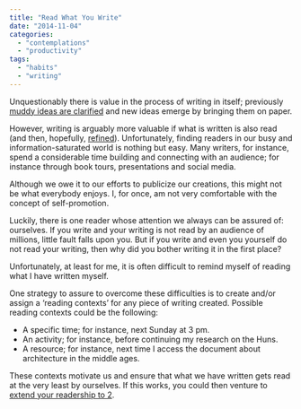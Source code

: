 ```yaml
---
title: "Read What You Write"
date: "2014-11-04"
categories: 
  - "contemplations"
  - "productivity"
tags: 
  - "habits"
  - "writing"
---
```


Unquestionably there is value in the process of writing in itself; previously [muddy ideas are clarified](http://accountingprofessor.wordpress.com/2011/08/21/the-value-of-writing/) and new ideas emerge by bringing them on paper.

However, writing is arguably more valuable if what is written is also read (and then, hopefully, [refined](http://uwcwritingcentre.wordpress.com/2013/06/24/writing-as-an-iterative-process-finding-the-value-in-drafting-and-revising/)). Unfortunately, finding readers in our busy and information-saturated world is nothing but easy. Many writers, for instance, spend a considerable time building and connecting with an audience; for instance through book tours, presentations and social media.

Although we owe it to our efforts to publicize our creations, this might not be what everybody enjoys. I, for once, am not very comfortable with the concept of self-promotion.

Luckily, there is one reader whose attention we always can be assured of: ourselves. If you write and your writing is not read by an audience of millions, little fault falls upon you. But if you write and even you yourself do not read your writing, then why did you bother writing it in the first place?

Unfortunately, at least for me, it is often difficult to remind myself of reading what I have written myself.

One strategy to assure to overcome these difficulties is to create and/or assign a ‘reading contexts’ for any piece of writing created. Possible reading contexts could be the following:

- A specific time; for instance, next Sunday at 3 pm.
- An activity; for instance, before continuing my research on the Huns.
- A resource; for instance, next time I access the document about architecture in the middle ages.

These contexts motivate us and ensure that what we have written gets read at the very least by ourselves. If this works, you could then venture to [extend your readership to 2](http://ma.tt/2014/01/intrinsic-blogging/).
